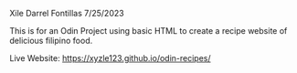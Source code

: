 Xile Darrel Fontillas
7/25/2023

This is for an Odin Project using basic HTML to create a recipe website of delicious filipino food.

Live Website: https://xyzle123.github.io/odin-recipes/
